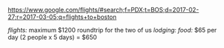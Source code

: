 https://www.google.com/flights/#search;f=PDX;t=BOS;d=2017-02-27;r=2017-03-05;q=flights+to+boston

_flights:_ maximum $1200 roundtrip for the two of us
_lodging:_ 
_food:_ $65 per day (2 people x 5 days) = $650
